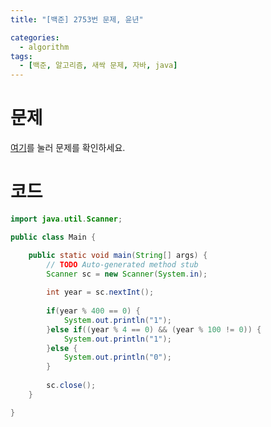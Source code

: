 ```yaml
---
title: "[백준] 2753번 문제, 윤년"

categories:
  - algorithm
tags:
  - [백준, 알고리즘, 새싹 문제, 자바, java]
---
```


# 문제
[여기](https://www.acmicpc.net/problem/2753)를 눌러 문제를 확인하세요.

# 코드
```java
import java.util.Scanner;

public class Main {

	public static void main(String[] args) {
		// TODO Auto-generated method stub
		Scanner sc = new Scanner(System.in);
		
		int year = sc.nextInt();
		
		if(year % 400 == 0) {
			System.out.println("1");
		}else if((year % 4 == 0) && (year % 100 != 0)) {
			System.out.println("1");
		}else {
			System.out.println("0");
		}
		
		sc.close();
	}

}
```